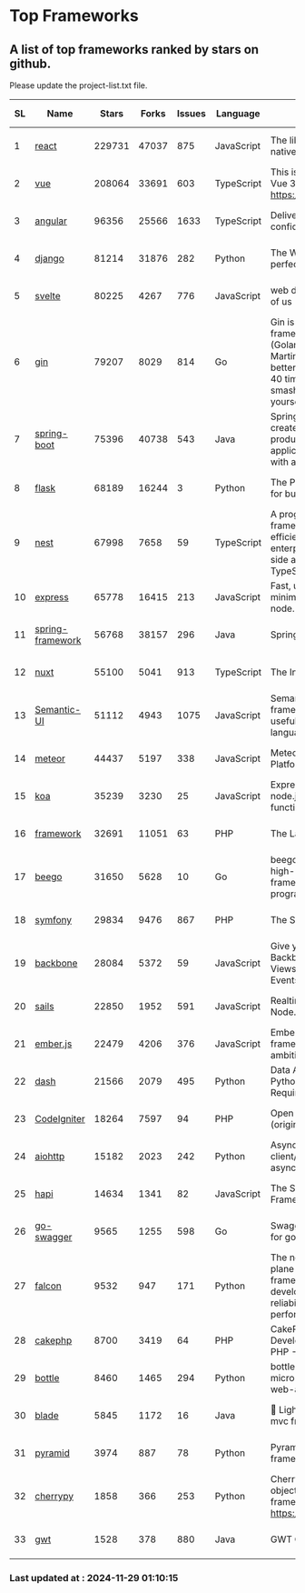 # Top Frameworks
## A list of top frameworks ranked by stars on github.  
Please update the project-list.txt file.

| SL| Name  | Stars| Forks| Issues | Language | Description | Last Commit |
| --| ------| -----| ---- | ------ | -------- | ----------- | ----------- |
| 1 | [react](https://github.com/facebook/react) | 229731 | 47037 | 875 | JavaScript | The library for web and native user interfaces. | 2024-11-25 04:32:11 |
| 2 | [vue](https://github.com/vuejs/vue) | 208064 | 33691 | 603 | TypeScript | This is the repo for Vue 2. For Vue 3, go to https://github.com/vuejs/core | 2024-10-10 07:24:14 |
| 3 | [angular](https://github.com/angular/angular) | 96356 | 25566 | 1633 | TypeScript | Deliver web apps with confidence 🚀 | 2024-11-28 16:53:55 |
| 4 | [django](https://github.com/django/django) | 81214 | 31876 | 282 | Python | The Web framework for perfectionists with deadlines. | 2024-11-28 16:43:46 |
| 5 | [svelte](https://github.com/sveltejs/svelte) | 80225 | 4267 | 776 | JavaScript | web development for the rest of us | 2024-11-28 12:02:18 |
| 6 | [gin](https://github.com/gin-gonic/gin) | 79207 | 8029 | 814 | Go | Gin is a HTTP web framework written in Go (Golang). It features a Martini-like API with much better performance -- up to 40 times faster. If you need smashing performance, get yourself some Gin. | 2024-11-15 15:54:06 |
| 7 | [spring-boot](https://github.com/spring-projects/spring-boot) | 75396 | 40738 | 543 | Java | Spring Boot helps you to create Spring-powered, production-grade applications and services with absolute minimum fuss. | 2024-11-28 14:17:37 |
| 8 | [flask](https://github.com/pallets/flask) | 68189 | 16244 | 3 | Python | The Python micro framework for building web applications. | 2024-11-24 01:54:29 |
| 9 | [nest](https://github.com/nestjs/nest) | 67998 | 7658 | 59 | TypeScript | A progressive Node.js framework for building efficient, scalable, and enterprise-grade server-side applications with TypeScript/JavaScript 🚀 | 2024-11-28 10:42:21 |
| 10 | [express](https://github.com/expressjs/express) | 65778 | 16415 | 213 | JavaScript | Fast, unopinionated, minimalist web framework for node. | 2024-11-27 20:22:22 |
| 11 | [spring-framework](https://github.com/spring-projects/spring-framework) | 56768 | 38157 | 296 | Java | Spring Framework | 2024-11-28 17:57:32 |
| 12 | [nuxt](https://github.com/nuxt/nuxt) | 55100 | 5041 | 913 | TypeScript | The Intuitive Vue Framework. | 2024-11-28 16:34:02 |
| 13 | [Semantic-UI](https://github.com/Semantic-Org/Semantic-UI) | 51112 | 4943 | 1075 | JavaScript | Semantic is a UI component framework based around useful principles from natural language. | 2024-11-27 21:01:47 |
| 14 | [meteor](https://github.com/meteor/meteor) | 44437 | 5197 | 338 | JavaScript | Meteor, the JavaScript App Platform | 2024-11-28 12:48:32 |
| 15 | [koa](https://github.com/koajs/koa) | 35239 | 3230 | 25 | JavaScript | Expressive middleware for node.js using ES2017 async functions | 2024-11-04 05:08:13 |
| 16 | [framework](https://github.com/laravel/framework) | 32691 | 11051 | 63 | PHP | The Laravel Framework. | 2024-11-27 15:45:46 |
| 17 | [beego](https://github.com/beego/beego) | 31650 | 5628 | 10 | Go | beego is an open-source, high-performance web framework for the Go programming language. | 2024-11-20 14:03:38 |
| 18 | [symfony](https://github.com/symfony/symfony) | 29834 | 9476 | 867 | PHP | The Symfony PHP framework | 2024-11-28 14:08:53 |
| 19 | [backbone](https://github.com/jashkenas/backbone) | 28084 | 5372 | 59 | JavaScript | Give your JS App some Backbone with Models, Views, Collections, and Events | 2024-09-02 12:55:04 |
| 20 | [sails](https://github.com/balderdashy/sails) | 22850 | 1952 | 591 | JavaScript | Realtime MVC Framework for Node.js | 2024-11-08 16:04:38 |
| 21 | [ember.js](https://github.com/emberjs/ember.js) | 22479 | 4206 | 376 | JavaScript | Ember.js - A JavaScript framework for creating ambitious web applications | 2024-11-25 16:45:48 |
| 22 | [dash](https://github.com/plotly/dash) | 21566 | 2079 | 495 | Python | Data Apps & Dashboards for Python. No JavaScript Required. | 2024-11-22 19:31:52 |
| 23 | [CodeIgniter](https://github.com/bcit-ci/CodeIgniter) | 18264 | 7597 | 94 | PHP | Open Source PHP Framework (originally from EllisLab) | 2024-03-20 03:51:42 |
| 24 | [aiohttp](https://github.com/aio-libs/aiohttp) | 15182 | 2023 | 242 | Python | Asynchronous HTTP client/server framework for asyncio and Python | 2024-11-27 18:55:04 |
| 25 | [hapi](https://github.com/hapijs/hapi) | 14634 | 1341 | 82 | JavaScript | The Simple, Secure Framework Developers Trust | 2024-10-24 22:10:55 |
| 26 | [go-swagger](https://github.com/go-swagger/go-swagger) | 9565 | 1255 | 598 | Go | Swagger 2.0 implementation for go | 2024-11-07 04:05:23 |
| 27 | [falcon](https://github.com/falconry/falcon) | 9532 | 947 | 171 | Python | The no-magic web data plane API and microservices framework for Python developers, with a focus on reliability, correctness, and performance at scale. | 2024-11-27 20:49:38 |
| 28 | [cakephp](https://github.com/cakephp/cakephp) | 8700 | 3419 | 64 | PHP | CakePHP: The Rapid Development Framework for PHP - Official Repository | 2024-11-22 15:51:43 |
| 29 | [bottle](https://github.com/bottlepy/bottle) | 8460 | 1465 | 294 | Python | bottle.py is a fast and simple micro-framework for python web-applications. | 2024-11-18 16:25:01 |
| 30 | [blade](https://github.com/lets-blade/blade) | 5845 | 1172 | 16 | Java | :rocket: Lightning fast and elegant mvc framework for Java8 | 2024-11-17 05:14:06 |
| 31 | [pyramid](https://github.com/Pylons/pyramid) | 3974 | 887 | 78 | Python | Pyramid - A Python web framework | 2024-06-10 16:09:42 |
| 32 | [cherrypy](https://github.com/cherrypy/cherrypy) | 1858 | 366 | 253 | Python | CherryPy is a pythonic, object-oriented HTTP framework.      https://cherrypy.dev | 2024-10-31 00:00:39 |
| 33 | [gwt](https://github.com/gwtproject/gwt) | 1528 | 378 | 880 | Java | GWT Open Source Project | 2024-11-07 15:22:31 |

### Last updated at : 2024-11-29 01:10:15
